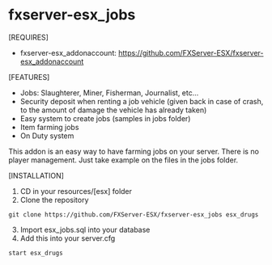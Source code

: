 # fxserver-esx_jobs
[REQUIRES]
- fxserver-esx_addonaccount: https://github.com/FXServer-ESX/fxserver-esx_addonaccount

[FEATURES]
- Jobs: Slaughterer, Miner, Fisherman, Journalist, etc...
- Security deposit when renting a job vehicle (given back in case of crash, to the amount of damage the vehicle has already taken)
- Easy system to create jobs (samples in jobs folder)
- Item farming jobs
- On Duty system

This addon is an easy way to have farming jobs on your server. 
There is no player management. 
Just take example on the files in the jobs folder.

[INSTALLATION]
1. CD in your resources/[esx] folder
2. Clone the repository
 ```
 git clone https://github.com/FXServer-ESX/fxserver-esx_jobs esx_drugs
 ```
3. Import esx_jobs.sql into your database
4. Add this into your server.cfg
```
start esx_drugs
```
